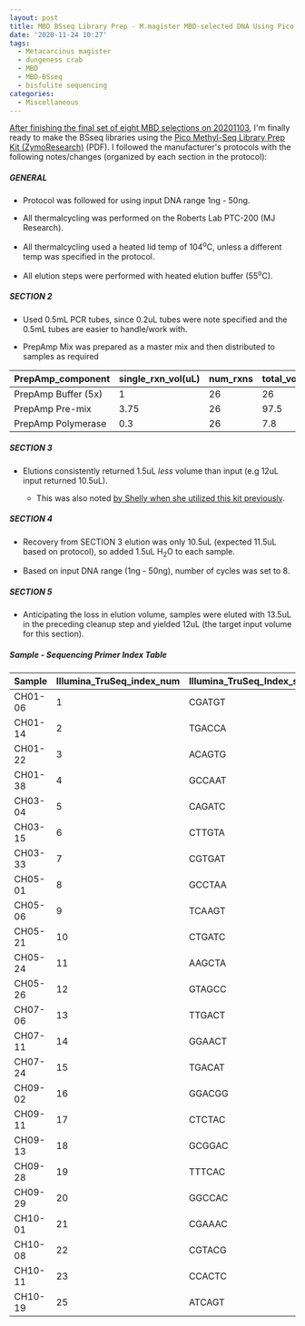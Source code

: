 ```yaml
---
layout: post
title: MBD BSseq Library Prep - M.magister MBD-selected DNA Using Pico Methyl-Seq Kit
date: '2020-11-24 10:27'
tags:
  - Metacarcinus magister
  - dungeness crab
  - MBD
  - MBD-BSseq
  - bisfulite sequencing
categories:
  - Miscellaneous
---
```

[After finishing the final set of eight MBD selections on 20201103](https://robertslab.github.io/sams-notebook/2020/11/03/MBD-Selection-M.magister-Sheared-Gill-gDNA-16-of-24-Samples-Set-3-of-3.html), I'm finally ready to make the BSseq libraries using the [Pico Methyl-Seq Library Prep Kit (ZymoResearch)](https://github.com/RobertsLab/resources/blob/master/protocols/Commercial_Protocols/ZymoResearch_PicoMethylseq.pdf) (PDF). I followed the manufacturer's protocols with the following notes/changes (organized by each section in the protocol):

##### GENERAL

- Protocol was followed for using input DNA range 1ng - 50ng.

- All thermalcycling was performed on the Roberts Lab PTC-200 (MJ Research).

- All thermalcycling used a heated lid temp of 104<sup>o</sup>C, unless a different temp was specified in the protocol.

- All elution steps were performed with heated elution buffer (55<sup>o</sup>C).

##### SECTION 2

- Used 0.5mL PCR tubes, since 0.2uL tubes were note specified and the 0.5mL tubes are easier to handle/work with.

- PrepAmp Mix was prepared as a master mix and then distributed to samples as required

| PrepAmp_component   | single_rxn_vol(uL) | num_rxns | total_vol(uL) |
|---------------------|--------------------|----------|---------------|
| PrepAmp Buffer (5x) | 1                  | 26       | 26            |
| PrepAmp Pre-mix     | 3.75               | 26       | 97.5          |
| PrepAmp Polymerase  | 0.3                | 26       | 7.8           |

##### SECTION 3

- Elutions consistently returned 1.5uL _less_ volume than input (e.g 12uL input returned 10.5uL).

  - This was also noted [by Shelly when she utilized this kit previously](https://shellytrigg.github.io/122th-post/).

##### SECTION 4

- Recovery from SECTION 3 elution was only 10.5uL (expected 11.5uL based on protocol), so added 1.5uL H<sub>2</sub>O to each sample.

- Based on input DNA range (1ng - 50ng), number of cycles was set to 8.

##### SECTION 5

- Anticipating the loss in elution volume, samples were eluted with 13.5uL in the preceding cleanup step and yielded 12uL (the target input volume for this section).



##### Sample - Sequencing Primer Index Table

| Sample  | Illumina_TruSeq_index_num | Illumina_TruSeq_Index_seq | SRID/ZymoID |
|---------|---------------------------|---------------------------|-------------|
| CH01-06 | 1                         | CGATGT                    | 1732        |
| CH01-14 | 2                         | TGACCA                    | A           |
| CH01-22 | 3                         | ACAGTG                    | 1731        |
| CH01-38 | 4                         | GCCAAT                    | B           |
| CH03-04 | 5                         | CAGATC                    | C           |
| CH03-15 | 6                         | CTTGTA                    | D           |
| CH03-33 | 7                         | CGTGAT                    | E           |
| CH05-01 | 8                         | GCCTAA                    | 1730        |
| CH05-06 | 9                         | TCAAGT                    | 1729        |
| CH05-21 | 10                        | CTGATC                    | 1728        |
| CH05-24 | 11                        | AAGCTA                    | 1727        |
| CH05-26 | 12                        | GTAGCC                    | F           |
| CH07-06 | 13                        | TTGACT                    | 1726        |
| CH07-11 | 14                        | GGAACT                    | 1725        |
| CH07-24 | 15                        | TGACAT                    | 1724        |
| CH09-02 | 16                        | GGACGG                    | 1723        |
| CH09-11 | 17                        | CTCTAC                    | 1722        |
| CH09-13 | 18                        | GCGGAC                    | 1721        |
| CH09-28 | 19                        | TTTCAC                    | 1720        |
| CH09-29 | 20                        | GGCCAC                    | 1719        |
| CH10-01 | 21                        | CGAAAC                    | 1718        |
| CH10-08 | 22                        | CGTACG                    | 1717        |
| CH10-11 | 23                        | CCACTC                    | 1805        |
| CH10-19 | 25                        | ATCAGT                    | 1804        |
